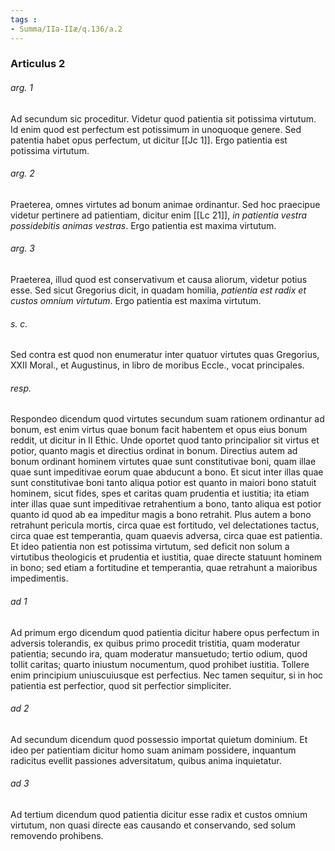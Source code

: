 ```yaml
---
tags : 
- Summa/IIa-IIæ/q.136/a.2
---
```


### Articulus 2

###### arg. 1
Ad secundum sic proceditur. Videtur quod patientia sit potissima virtutum. Id enim quod est perfectum est potissimum in unoquoque genere. Sed patentia habet opus perfectum, ut dicitur [[Jc 1]]. Ergo patientia est potissima virtutum.

###### arg. 2
Praeterea, omnes virtutes ad bonum animae ordinantur. Sed hoc praecipue videtur pertinere ad patientiam, dicitur enim [[Lc 21]], *in patientia vestra possidebitis animas vestras*. Ergo patientia est maxima virtutum.

###### arg. 3
Praeterea, illud quod est conservativum et causa aliorum, videtur potius esse. Sed sicut Gregorius dicit, in quadam homilia, *patientia est radix et custos omnium virtutum*. Ergo patientia est maxima virtutum.

###### s. c.
Sed contra est quod non enumeratur inter quatuor virtutes quas Gregorius, XXII Moral., et Augustinus, in libro de moribus Eccle., vocat principales.

###### resp.
Respondeo dicendum quod virtutes secundum suam rationem ordinantur ad bonum, est enim virtus quae bonum facit habentem et opus eius bonum reddit, ut dicitur in II Ethic. Unde oportet quod tanto principalior sit virtus et potior, quanto magis et directius ordinat in bonum. Directius autem ad bonum ordinant hominem virtutes quae sunt constitutivae boni, quam illae quae sunt impeditivae eorum quae abducunt a bono. Et sicut inter illas quae sunt constitutivae boni tanto aliqua potior est quanto in maiori bono statuit hominem, sicut fides, spes et caritas quam prudentia et iustitia; ita etiam inter illas quae sunt impeditivae retrahentium a bono, tanto aliqua est potior quanto id quod ab ea impeditur magis a bono retrahit. Plus autem a bono retrahunt pericula mortis, circa quae est fortitudo, vel delectationes tactus, circa quae est temperantia, quam quaevis adversa, circa quae est patientia. Et ideo patientia non est potissima virtutum, sed deficit non solum a virtutibus theologicis et prudentia et iustitia, quae directe statuunt hominem in bono; sed etiam a fortitudine et temperantia, quae retrahunt a maioribus impedimentis.

###### ad 1
Ad primum ergo dicendum quod patientia dicitur habere opus perfectum in adversis tolerandis, ex quibus primo procedit tristitia, quam moderatur patientia; secundo ira, quam moderatur mansuetudo; tertio odium, quod tollit caritas; quarto iniustum nocumentum, quod prohibet iustitia. Tollere enim principium uniuscuiusque est perfectius. Nec tamen sequitur, si in hoc patientia est perfectior, quod sit perfectior simpliciter.

###### ad 2
Ad secundum dicendum quod possessio importat quietum dominium. Et ideo per patientiam dicitur homo suam animam possidere, inquantum radicitus evellit passiones adversitatum, quibus anima inquietatur.

###### ad 3
Ad tertium dicendum quod patientia dicitur esse radix et custos omnium virtutum, non quasi directe eas causando et conservando, sed solum removendo prohibens.

